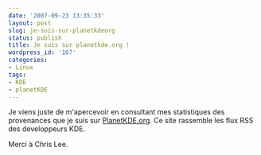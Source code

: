 ```yaml
---
date: '2007-09-23 13:35:33'
layout: post
slug: je-suis-sur-planetkdeorg
status: publish
title: Je suis sur planetkde.org !
wordpress_id: '167'
categories:
- Linux
tags:
- KDE
- planetKDE
---
```


Je viens juste de m'apercevoir en consultant mes statistiques des provenances que je suis sur [PlanetKDE.org](http://www.planetkde.org/). Ce site rassemble les flux RSS des developpeurs KDE.

Merci à Chris Lee.
